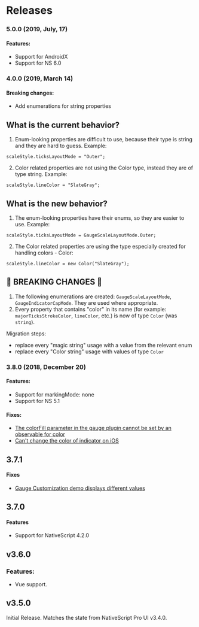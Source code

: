 # Releases


### 5.0.0 (2019, July, 17)
#### Features:
- Support for AndroidX
- Support for NS 6.0


### 4.0.0 (2019, March 14)

#### Breaking changes:
 - Add enumerations for string properties



## What is the current behavior?
1. Enum-looking properties are difficult to use, because their type is string and they are hard to guess. Example:
```
scaleStyle.ticksLayoutMode = "Outer";
```
2. Color related properties are not using the Color type, instead they are of type string. Example:
```
scaleStyle.lineColor = "SlateGray";
```

## What is the new behavior?
1. The enum-looking properties have their enums, so they are easier to use. Example:
```
scaleStyle.ticksLayoutMode = GaugeScaleLayoutMode.Outer;
```
2. The Color related properties are using the type especially created for handling colors - Color:
```
scaleStyle.lineColor = new Color("SlateGray");
```

<!-- If this PR contains a breaking change, please describe the impact and migration path for existing applications below. -->

## &#x1F534; BREAKING CHANGES &#x1F534;

1. The following enumerations are created: `GaugeScaleLayoutMode`, `GaugeIndicatorCapMode`. They are used where appropriate. 
2. Every property that contains "color" in its name (for example: `majorTicksStrokeColor`, `lineColor`, etc.) is now of type `Color` (was `string`).

Migration steps:
- replace every "magic string" usage with a value from the relevant enum
- replace every "Color string" usage with values of type `Color`


### 3.8.0 (2018, December 20)

#### Features:
 - Support for markingMode: none
 - Support for NS 5.1

#### Fixes:
- [The colorFill parameter in the gauge plugin cannot be set by an observable for color ](https://github.com/NativeScript/nativescript-ui-feedback/issues/639)
- [Can't change the color of indicator on iOS](https://github.com/NativeScript/nativescript-ui-feedback/issues/306)


## 3.7.1

#### Fixes
- [Gauge Customization demo displays different values](https://github.com/NativeScript/nativescript-ui-feedback/issues/795)

## 3.7.0

#### Features
- Support for NativeScript 4.2.0

## v3.6.0

### Features:
 - Vue support.

## v3.5.0

Initial Release. Matches the state from NativeScript Pro UI v3.4.0.
